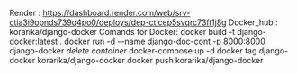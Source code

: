 Render : https://dashboard.render.com/web/srv-ctia3i9opnds739q4po0/deploys/dep-cticep5svqrc73ft1j8g
Docker_hub : korarika/django-docker
Comands for Docker:
  docker build -t django-docker:latest .
  docker run -d --name django-doc-cont -p 8000:8000 django-docker
  *delete container*
  docker-compose up -d
  docker tag django-docker korarika/django-docker 
  docker push korarika/django-docker
